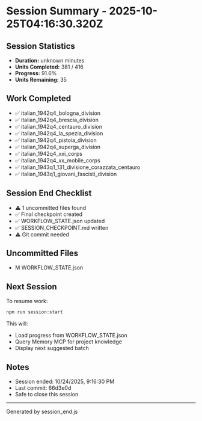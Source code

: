 # Session Summary - 2025-10-25T04:16:30.320Z

## Session Statistics

- **Duration:** unknown minutes
- **Units Completed:** 381 / 416
- **Progress:** 91.6%
- **Units Remaining:** 35

## Work Completed

- ✅ italian_1942q4_bologna_division
- ✅ italian_1942q4_brescia_division
- ✅ italian_1942q4_centauro_division
- ✅ italian_1942q4_la_spezia_division
- ✅ italian_1942q4_pistoia_division
- ✅ italian_1942q4_superga_division
- ✅ italian_1942q4_xxi_corps
- ✅ italian_1942q4_xx_mobile_corps
- ✅ italian_1943q1_131_divisione_corazzata_centauro
- ✅ italian_1943q1_giovani_fascisti_division

## Session End Checklist

- ⚠️  1 uncommitted files found
- ✅ Final checkpoint created
- ✅ WORKFLOW_STATE.json updated
- ✅ SESSION_CHECKPOINT.md written
- ⚠️  Git commit needed

## Uncommitted Files

- M WORKFLOW_STATE.json

## Next Session

To resume work:

```bash
npm run session:start
```

This will:
- Load progress from WORKFLOW_STATE.json
- Query Memory MCP for project knowledge
- Display next suggested batch

## Notes

- Session ended: 10/24/2025, 9:16:30 PM
- Last commit: 66d3e0d
- Safe to close this session

---

Generated by session_end.js

